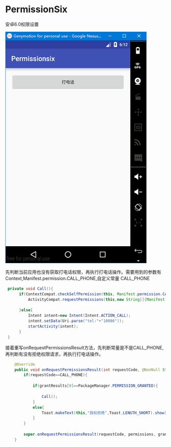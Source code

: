 # PermissionSix
安卓6.0权限设置

![](https://github.com/gdmec07120731/PermissionSix/blob/master/pic/O6CBZNJP%40U4K7%5BKDW%7D7%7DN%24Q.png)

先判断当前应用也没有获取打电话权限，再执行打电话操作。需要用到的参数有Context,Manifest.permission.CALL_PHONE,自定义常量
CALL_PHONE

```java
 private void Call(){
      if(ContextCompat.checkSelfPermission(this, Manifest.permission.CALL_PHONE)!= PackageManager.PERMISSION_GRANTED){
          ActivityCompat.requestPermissions(this,new String[]{Manifest.permission.CALL_PHONE},CALL_PHONE);

      }else{
          Intent intent=new Intent(Intent.ACTION_CALL);
          intent.setData(Uri.parse("tel:"+"10086"));
          startActivity(intent);
      }
 }
```


接着重写onRequestPermissionsResult方法，先判断常量是不是CALL_PHONE,再判断有没有拒绝权限请求，再执行打电话操作。
```java
    @Override
    public void onRequestPermissionsResult(int requestCode, @NonNull String[] permissions, @NonNull int[] grantResults) {
        if(requestCode==CALL_PHONE){

            if(grantResults[0]==PackageManager.PERMISSION_GRANTED){

                Call();
            }
            else{
                Toast.makeText(this,"授权拒绝",Toast.LENGTH_SHORT).show();
            }
        }

        super.onRequestPermissionsResult(requestCode, permissions, grantResults);
    }
```